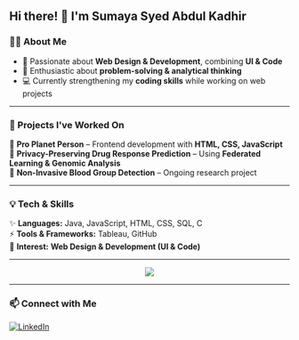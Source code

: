 
## Hi there! 👋 I'm Sumaya Syed Abdul Kadhir  

### 👩‍💻 About Me  
- 🎨 Passionate about **Web Design & Development**, combining **UI & Code**  
- 🧩 Enthusiastic about **problem-solving & analytical thinking**  
- 💻 Currently strengthening my **coding skills** while working on web projects  

---

### 🚀 Projects I've Worked On  
🔹 **Pro Planet Person** – Frontend development with **HTML, CSS, JavaScript**  
🔹 **Privacy-Preserving Drug Response Prediction** – Using **Federated Learning & Genomic Analysis**  
🔹 **Non-Invasive Blood Group Detection** – Ongoing research project  

---

### 💡 Tech & Skills  
✨ **Languages:** Java, JavaScript, HTML, CSS, SQL, C  
⚡ **Tools & Frameworks:** Tableau, GitHub  
🎨 **Interest:** **Web Design & Development (UI & Code)**

---

<div id="header" align="center">
  <img src=https://giphy.com/gifs/Jiligaga-cartoon-kids-jiligaga-w0Fy3hcQuZxxQgo0KR/>
</div>

---

### 📫 Connect with Me  
[![LinkedIn](https://www.linkedin.com/in/sumayasyedabdulkadhir/)](your-linkedin-url)  
  
